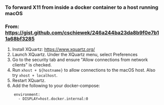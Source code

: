 ### To forward X11 from inside a docker container to a host running macOS
### From: https://gist.github.com/cschiewek/246a244ba23da8b9f0e7b11a68bf3285

1. Install XQuartz: https://www.xquartz.org/
2. Launch XQuartz.  Under the XQuartz menu, select Preferences
3. Go to the security tab and ensure "Allow connections from network clients" is checked.
4. Run `xhost + ${hostname}` to allow connections to the macOS host. Also try `xhost + localhost`.
5. Restart XQuartz.
6. Add the following to your docker-compose:
```
    environment:
      - DISPLAY=host.docker.internal:0
 ```
